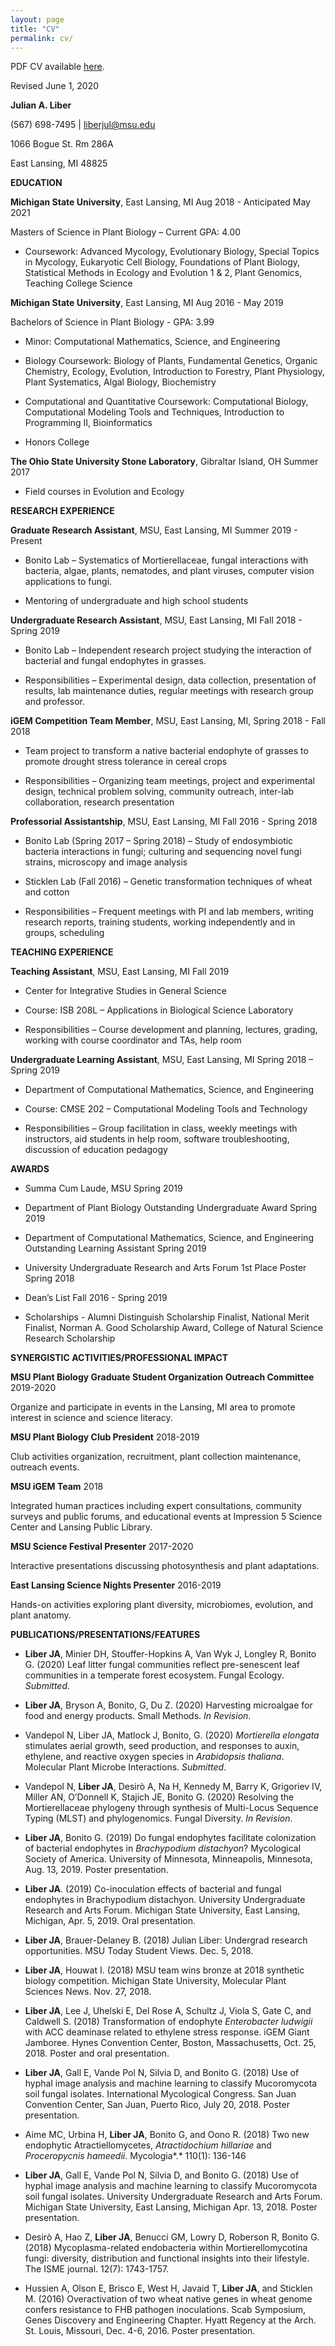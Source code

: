```yaml
---
layout: page
title: "CV"
permalink: cv/
---
```

PDF CV available [here](/pdfs/CV_Liber_Julian_long_071520.pdf).

Revised June 1, 2020

**Julian A. Liber**

\(567) 698-7495 | liberjul@msu.edu

1066 Bogue St. Rm 286A

East Lansing, MI 48825

**EDUCATION**

**Michigan State University**, East Lansing, MI Aug 2018 - Anticipated
May 2021

Masters of Science in Plant Biology – Current GPA: 4.00

-   Coursework: Advanced Mycology, Evolutionary Biology, Special Topics
    in Mycology, Eukaryotic Cell Biology, Foundations of Plant Biology,
    Statistical Methods in Ecology and Evolution 1 & 2, Plant Genomics,
    Teaching College Science

**Michigan State University**, East Lansing, MI Aug 2016 - May 2019

Bachelors of Science in Plant Biology - GPA: 3.99

-   Minor: Computational Mathematics, Science, and Engineering

-   Biology Coursework: Biology of Plants, Fundamental Genetics, Organic
    Chemistry, Ecology, Evolution, Introduction to Forestry, Plant
    Physiology, Plant Systematics, Algal Biology, Biochemistry

-   Computational and Quantitative Coursework: Computational Biology,
    Computational Modeling Tools and Techniques, Introduction to
    Programming II, Bioinformatics

-   Honors College

**The Ohio State University Stone Laboratory**, Gibraltar Island, OH
Summer 2017

-   Field courses in Evolution and Ecology

**RESEARCH EXPERIENCE**

**Graduate Research Assistant**, MSU, East Lansing, MI Summer 2019 -
Present

-   Bonito Lab – Systematics of Mortierellaceae, fungal interactions
    with bacteria, algae, plants, nematodes, and plant viruses, computer
    vision applications to fungi.

-   Mentoring of undergraduate and high school students

**Undergraduate Research Assistant**, MSU, East Lansing, MI Fall 2018 -
Spring 2019

-   Bonito Lab – Independent research project studying the interaction
    of bacterial and fungal endophytes in grasses.

-   Responsibilities – Experimental design, data collection,
    presentation of results, lab maintenance duties, regular meetings
    with research group and professor.

**iGEM Competition Team Member**, MSU, East Lansing, MI, Spring 2018 -
Fall 2018

-   Team project to transform a native bacterial endophyte of grasses to
    promote drought stress tolerance in cereal crops

-   Responsibilities – Organizing team meetings, project and
    experimental design, technical problem solving, community outreach,
    inter-lab collaboration, research presentation

**Professorial Assistantship**, MSU, East Lansing, MI Fall 2016 - Spring
2018

-   Bonito Lab (Spring 2017 – Spring 2018) – Study of endosymbiotic
    bacteria interactions in fungi; culturing and sequencing novel fungi
    strains, microscopy and image analysis

-   Sticklen Lab (Fall 2016) – Genetic transformation techniques of
    wheat and cotton

-   Responsibilities – Frequent meetings with PI and lab members,
    writing research reports, training students, working independently
    and in groups, scheduling

**TEACHING EXPERIENCE**

**Teaching Assistant**, MSU, East Lansing, MI Fall 2019

-   Center for Integrative Studies in General Science

-   Course: ISB 208L – Applications in Biological Science Laboratory

-   Responsibilities – Course development and planning, lectures,
    grading, working with course coordinator and TAs, help room

**Undergraduate Learning Assistant**, MSU, East Lansing, MI Spring 2018
– Spring 2019

-   Department of Computational Mathematics, Science, and Engineering

-   Course: CMSE 202 – Computational Modeling Tools and Technology

-   Responsibilities – Group facilitation in class, weekly meetings with
    instructors, aid students in help room, software troubleshooting,
    discussion of education pedagogy

**AWARDS**

-   Summa Cum Laude, MSU Spring 2019

-   Department of Plant Biology Outstanding Undergraduate Award Spring
    2019

-   Department of Computational Mathematics, Science, and Engineering
    Outstanding Learning Assistant Spring 2019

-   University Undergraduate Research and Arts Forum 1st Place Poster
    Spring 2018

-   Dean’s List Fall 2016 - Spring 2019

-   Scholarships - Alumni Distinguish Scholarship Finalist, National
    Merit Finalist, Norman A. Good Scholarship Award, College of Natural
    Science Research Scholarship

**SYNERGISTIC ACTIVITIES/PROFESSIONAL IMPACT**

**MSU Plant Biology Graduate Student Organization Outreach Committee**
2019-2020

Organize and participate in events in the Lansing, MI area to promote
interest in science and science literacy.

**MSU Plant Biology Club President** 2018-2019

Club activities organization, recruitment, plant collection maintenance,
outreach events.

**MSU iGEM Team** 2018

Integrated human practices including expert consultations, community
surveys and public forums, and educational events at Impression 5
Science Center and Lansing Public Library.

**MSU Science Festival Presenter** 2017-2020

Interactive presentations discussing photosynthesis and plant
adaptations.

**East Lansing Science Nights Presenter** 2016-2019

Hands-on activities exploring plant diversity, microbiomes, evolution,
and plant anatomy.

**PUBLICATIONS/PRESENTATIONS/FEATURES**
-   **Liber JA**, Minier DH, Stouffer-Hopkins A, Van Wyk J,
    Longley R, Bonito G. (2020) Leaf litter fungal communities reflect
    pre-senescent leaf communities in a temperate forest ecosystem.
    Fungal Ecology. *Submitted*.

-   **Liber JA**, Bryson A, Bonito, G, Du Z. (2020) Harvesting microalgae
    for food and energy products. Small Methods. *In Revision*.

-   Vandepol N, Liber JA, Matlock J, Bonito, G. (2020) *Mortierella
    elongata* stimulates aerial growth, seed production, and responses
    to auxin, ethylene, and reactive oxygen species in *Arabidopsis
    thaliana*. Molecular Plant Microbe Interactions. *Submitted*.

-   Vandepol N, **Liber JA**, Desirò A, Na H, Kennedy M, Barry K,
    Grigoriev IV, Miller AN, O’Donnell K, Stajich JE, Bonito G. (2020)
    Resolving the Mortierellaceae phylogeny through synthesis of
    Multi-Locus Sequence Typing (MLST) and phylogenomics. Fungal
    Diversity. *In Revision*.

-   **Liber JA**, Bonito G. (2019) Do fungal endophytes facilitate
    colonization of bacterial endophytes in *Brachypodium distachyon*?
    Mycological Society of America. University of Minnesota,
    Minneapolis, Minnesota, Aug. 13, 2019. Poster presentation.

-   **Liber JA**. (2019) Co-inoculation effects of bacterial and fungal
    endophytes in Brachypodium distachyon. University Undergraduate
    Research and Arts Forum. Michigan State University, East Lansing,
    Michigan, Apr. 5, 2019. Oral presentation.

-   **Liber JA**, Brauer-Delaney B. (2018) Julian Liber: Undergrad
    research opportunities. MSU Today Student Views. Dec. 5, 2018.

-   **Liber JA**, Houwat I. (2018) MSU team wins bronze at 2018
    synthetic biology competition. Michigan State University, Molecular
    Plant Sciences News. Nov. 27, 2018.

-   **Liber JA**, Lee J, Uhelski E, Del Rose A, Schultz J, Viola S, Gate
    C, and Caldwell S. (2018) Transformation of endophyte *Enterobacter
    ludwigii* with ACC deaminase related to ethylene stress response.
    iGEM Giant Jamboree. Hynes Convention Center, Boston, Massachusetts,
    Oct. 25, 2018. Poster and oral presentation.

-   **Liber JA**, Gall E, Vande Pol N, Silvia D, and Bonito G. (2018)
    Use of hyphal image analysis and machine learning to classify
    Mucoromycota soil fungal isolates. International Mycological
    Congress. San Juan Convention Center, San Juan, Puerto Rico, July
    20, 2018. Poster presentation.

-   Aime MC, Urbina H, **Liber JA**, Bonito G, and Oono R. (2018) Two
    new endophytic Atractiellomycetes, *Atractidochium hillariae* and
    *Proceropycnis hameedii*. Mycologia*.* 110(1): 136-146

-   **Liber JA**, Gall E, Vande Pol N, Silvia D, and Bonito G. (2018)
    Use of hyphal image analysis and machine learning to classify
    Mucoromycota soil fungal isolates. University Undergraduate Research
    and Arts Forum. Michigan State University, East Lansing, Michigan
    Apr. 13, 2018. Poster presentation.

-   Desirò A, Hao Z, **Liber JA**, Benucci GM, Lowry D, Roberson R,
    Bonito G. (2018) Mycoplasma-related endobacteria within
    Mortierellomycotina fungi: diversity, distribution and functional
    insights into their lifestyle. The ISME journal. 12(7): 1743-1757.

-   Hussien A, Olson E, Brisco E, West H, Javaid T, **Liber JA**, and
    Sticklen M. (2016) Overactivation of two wheat native genes in wheat
    genome confers resistance to FHB pathogen inoculations. Scab
    Symposium, Genes Discovery and Engineering Chapter. Hyatt Regency at
    the Arch. St. Louis, Missouri, Dec. 4-6, 2016. Poster presentation.
